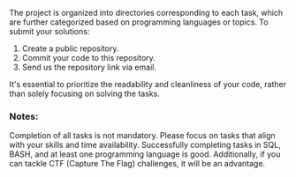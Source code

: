 The project is organized into directories corresponding to each task, which are further categorized based on programming languages or topics. To submit your solutions:

1. Create a public repository.
2. Commit your code to this repository.
3. Send us the repository link via email.

It's essential to prioritize the readability and cleanliness of your code, rather than solely focusing on solving the tasks.

### Notes:
Completion of all tasks is not mandatory. Please focus on tasks that align with your skills and time availability. 
Successfully completing tasks in SQL, BASH, and at least one programming language is good. 
Additionally, if you can tackle CTF (Capture The Flag) challenges, it will be an advantage.